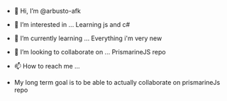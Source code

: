 - 👋 Hi, I’m @arbusto-afk
- 👀 I’m interested in ... Learning js and c#
- 🌱 I’m currently learning ... Everything i'm very new
- 💞️ I’m looking to collaborate on ... PrismarineJS repo
- 📫 How to reach me ...

- My long term goal is to be able to actually collaborate on prismarineJs repo

<!---
arbusto-afk/arbusto-afk is a ✨ special ✨ repository because its `README.md` (this file) appears on your GitHub profile.
You can click the Preview link to take a look at your changes.
--->
